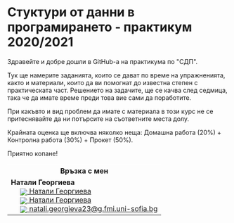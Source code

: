 # Стуктури от данни в програмирането - практикум 2020/2021

Здравейте и добре дошли в GitHub-a на практикума по "СДП".

Тук ще намерите заданията, които се дават по време на упражненията, както и материали, които да ви помогнат до известна степен с практическата част. Решението на задачите, ще се качва след седмица, така че да имате време преди това вие сами да поработите.

При какъвто и вид проблем да имате с материала в този курс не се притеснявайте да ни потърсите на съответните места долу.

Крайната оценка ще включва няколко неща: Домашна работа (20%) + Контролна работа (30%) + Прокет (50%).

Приятно копане!

<table style="border-color: white;">
    <tr>
        <th colspan="2" style="border-color: white;">
            Връзка с мен
        </th>
    </tr>
    <tr style="font-size:25px;">
    </tr>
    <tr>
        <td>
            <b>Натали Георгиева</b><br>
                      &nbsp;&nbsp;&nbsp;&nbsp;&nbsp;<a href="https://www.facebook.com/natali.georgieva.4" target="_blank"><img src="https://img.icons8.com/material-rounded/24/000000/facebook.png" style = "vertical-align: middle;"> Натали Георгиева</a><br>
                      &nbsp;&nbsp;&nbsp;&nbsp;&nbsp;<a href="https://www.instagram.com/nati.georgieva/" target="_blank"><img src="https://img.icons8.com/material-outlined/24/000000/instagram-new--v1.png" style = "vertical-align: middle;"> Натали Георгиева</a><br>
                      &nbsp;&nbsp;&nbsp;&nbsp;&nbsp;<a href="mailto:natali.georgieva23@g.fmi.uni-sofia.bg
"><img src="https://img.icons8.com/material-rounded/24/000000/email.png" style = "vertical-align: middle;"> natali.georgieva23@g.fmi.uni-sofia.bg </a><br>
        </td>
    </tr>
</table>


 
